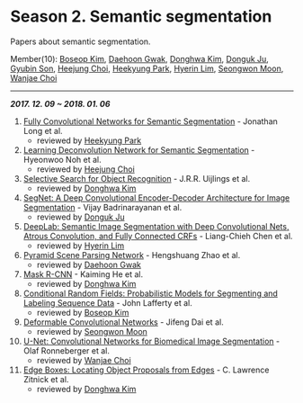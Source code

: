 # Season 2. Semantic segmentation

Papers about semantic segmentation.

Member(10): [Boseop Kim](https://github.com/aisolab), [Daehoon Gwak](https://github.com/eogns282), [Donghwa Kim](https://github.com/Donghwa-KIM), [Donguk Ju](https://github.com/ehddnr747), [Gyubin Son](https://github.com/gyubin), [Heejung Choi](https://github.com/h-doong), [Heekyung Park](https://github.com/HeeKyung-Park), [Hyerin Lim](https://github.com/), [Seongwon Moon](https://github.com/Moonswng), [Wanjae Choi](https://github.com/mimi1942)

---

***2017. 12. 09 ~ 2018. 01. 06***

1. [Fully Convolutional Networks for Semantic Segmentation](https://arxiv.org/abs/1411.4038) - Jonathan Long et al.
    - reviewed by [Heekyung Park](https://github.com/HeeKyung-Park)
2. [Learning Deconvolution Network for Semantic Segmentation](https://arxiv.org/abs/1505.04366) - Hyeonwoo Noh et al.
    - reviewed by [Heejung Choi](https://github.com/h-doong)
3. [Selective Search for Object Recognition](https://ivi.fnwi.uva.nl/isis/publications/bibtexbrowser.php?key=UijlingsIJCV2013&bib=all.bib) - J.R.R. Uijlings et al.
    - reviewed by [Donghwa Kim](https://github.com/Donghwa-KIM)
4. [SegNet: A Deep Convolutional Encoder-Decoder Architecture for Image Segmentation](https://arxiv.org/abs/1511.00561) - Vijay Badrinarayanan et al.
    - reviewed by [Donguk Ju](https://github.com/ehddnr747)
5. [DeepLab: Semantic Image Segmentation with Deep Convolutional Nets, Atrous Convolution, and Fully Connected CRFs](https://arxiv.org/abs/1606.00915) - Liang-Chieh Chen et al.
    - reviewed by [Hyerin Lim](https://github.com/)
6. [Pyramid Scene Parsing Network](https://arxiv.org/abs/1612.01105) - Hengshuang Zhao et al.
    - reviewed by [Daehoon Gwak](https://github.com/eogns282)
7. [Mask R-CNN](https://arxiv.org/abs/1703.06870) - Kaiming He et al.
    - reviewed by [Donghwa Kim](https://github.com/Donghwa-KIM)
8. [Conditional Random Fields: Probabilistic Models for Segmenting and Labeling Sequence Data](http://repository.upenn.edu/cgi/viewcontent.cgi?article=1162&context=cis_papers) - John Lafferty et al.
    - reviewed by [Boseop Kim](https://github.com/aisolab)
9. [Deformable Convolutional Networks](https://arxiv.org/abs/1703.06211) - Jifeng Dai et al.
    - reviewed by [Seongwon Moon](https://github.com/Moonswng)
10. [U-Net: Convolutional Networks for Biomedical Image Segmentation](https://arxiv.org/abs/1505.04597) - Olaf Ronneberger et al.
    - reviewed by [Wanjae Choi](https://github.com/mimi1942)
11. [Edge Boxes: Locating Object Proposals from Edges](https://www.microsoft.com/en-us/research/publication/edge-boxes-locating-object-proposals-from-edges/) - C. Lawrence Zitnick et al.
    - reviewed by [Donghwa Kim](https://github.com/Donghwa-KIM)
